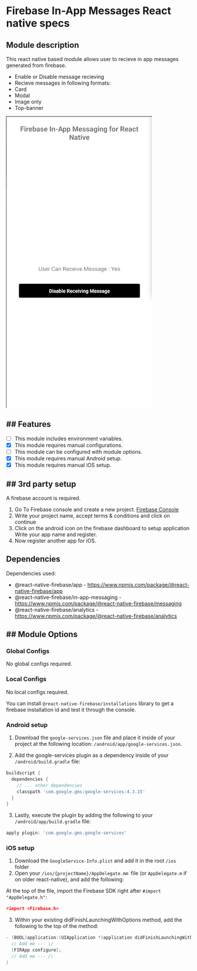 # Firebase In-App Messages React native specs

## Module description

This react native based module allows user to recieve in app messages generated from firebase.

- Enable or Disable message recieving
- Recieve messages in following formats:
- Card
- Modal
- Image only
- Top-banner

![Alt text](preview.png)

## ## Features

 - [ ] This module includes environment variables.
 - [x] This module requires manual configurations.
 - [ ] This module can be configured with module options.
 - [x] This module requires manual Android setup.
 - [x] This module requires manual iOS setup.

## ## 3rd party setup

A firebase account is required.

1. Go To Firebase console and create a new project.
   [Firebase Console](https://console.firebase.google.com/)
2. Write your project name, accept terms & conditions and click on continue
3. Click on the android icon on the firebase dashboard to setup application Write your app name and register.
4. Now register another app for iOS.

## Dependencies

Dependencies used:
- @react-native-firebase/app - https://www.npmjs.com/package/@react-native-firebase/app
- @react-native-firebase/in-app-messaging  -  https://www.npmjs.com/package/@react-native-firebase/messaging
- @react-native-firebase/analytics - https://www.npmjs.com/package/@react-native-firebase/analytics

## ## Module Options

### Global Configs

No global configs required.

### Local Configs

No local configs required.

You can install `@react-native-firebase/installations` library to get a firebase installation id and test it through the console.

### Android setup

1. Download the `google-services.json` file and place it inside of your project at the following location: `/android/app/google-services.json`.

2. Add the google-services plugin as a dependency inside of your `/android/build.gradle` file:

```gradle
buildscript {
  dependencies {
    // ... other dependencies
    classpath 'com.google.gms:google-services:4.3.15'
  }
}
```

3. Lastly, execute the plugin by adding the following to your `/android/app/build.gradle` file:

```gradle
apply plugin: 'com.google.gms.google-services'
```

### iOS setup

1. Download the `GoogleService-Info.plist` and add it in the root `/ios` folder
2. Open your `/ios/{projectName}/AppDelegate.mm `file (or `AppDelegate.m` if on older react-native), and add the following:

At the top of the file, import the Firebase SDK right after `#import "AppDelegate.h"`:

```c
#import <Firebase.h>
```

3. Within your existing didFinishLaunchingWithOptions method, add the following to the top of the method:

```c
- (BOOL)application:(UIApplication *)application didFinishLaunchingWithOptions:(NSDictionary *)launchOptions {
  // Add me --- \/
  [FIRApp configure];
  // Add me --- /\
}
```